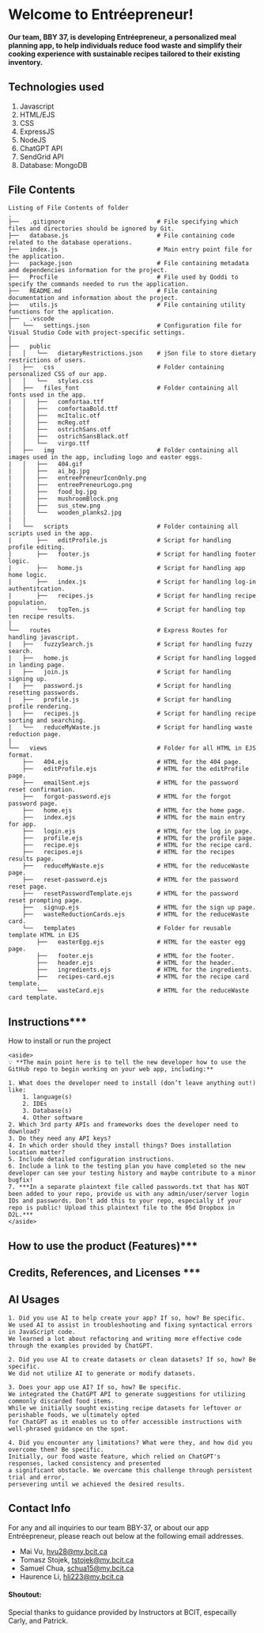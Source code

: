 # Welcome to Entréepreneur!
#### Our team, BBY 37, is developing Entréepreneur, a personalized meal planning app, to help individuals reduce food waste and simplify their cooking experience with sustainable recipes tailored to their existing inventory.
## Technologies used
1. Javascript
2. HTML/EJS
3. CSS
4. ExpressJS
5. NodeJS
6. ChatGPT API
7. SendGrid API
8. Database: MongoDB

## File Contents
    Listing of File Contents of folder
    .
    ├──   .gitignore                          # File specifying which files and directories should be ignored by Git.
    ├──   database.js                         # File containing code related to the database operations.
    ├──   index.js                            # Main entry point file for the application.
    ├──   package.json                        # File containing metadata and dependencies information for the project.
    ├──   Procfile                            # File used by Qoddi to specify the commands needed to run the application.
    ├──   README.md                           # File containing documentation and information about the project.
    ├──   utils.js                            # File containing utility functions for the application.
    ├──   .vscode
    │   └──   settings.json                   # Configuration file for Visual Studio Code with project-specific settings.
    │
    ├──   public
    |   │   └──   dietaryRestrictions.json    # jSon file to store dietary restrictions of users.
    │   ├──   css                             # Folder containing personalized CSS of our app.
    |   │   └──   styles.css
    │   ├──   files_font                      # Folder containing all fonts used in the app.
    |   │   ├──   comfortaa.ttf
    |   │   ├──   comfortaaBold.ttf
    |   │   ├──   mcItalic.otf
    |   │   ├──   mcReg.otf
    |   │   ├──   ostrichSans.otf
    |   │   ├──   ostrichSansBlack.otf
    |   │   └──   virgo.ttf
    │   ├──   img                             # Folder containing all images used in the app, including logo and easter eggs.
    |   │   ├──   404.gif
    |   │   ├──   ai_bg.jpg
    |   │   ├──   entreePreneurIconOnly.png
    |   │   ├──   entreePreneurLogo.png
    |   │   ├──   food_bg.jpg
    |   │   ├──   mushroomBlock.png
    |   │   ├──   sus_stew.png
    |   │   └──   wooden_planks2.jpg
    |   |       
    |   └──   scripts                         # Folder containing all scripts used in the app.
    |       ├──   editProfile.js              # Script for handling profile editing.
    |       ├──   footer.js                   # Script for handling footer logic.
    |       ├──   home.js                     # Script for handling app home logic.
    |       ├──   index.js                    # Script for handling log-in authentitcation.
    |       ├──   recipes.js                  # Script for handling recipe population.
    |       └──   topTen.js                   # Script for handling top ten recipe results.
    |           
    └──   routes                              # Express Routes for handling javascript.
    |   ├──   fuzzySearch.js                  # Script for handling fuzzy search.
    |   ├──   home.js                         # Script for handling logged in landing page.
    |   ├──   join.js                         # Script for handling signing up.
    |   ├──   password.js                     # Script for handling resetting passwords.
    |   ├──   profile.js                      # Script for handling profile rendering.
    |   ├──   recipes.js                      # Script for handling recipe sorting and searching.
    |   └──   reduceMyWaste.js                # Script for handling waste reduction page.
    |           
    └──   views                               # Folder for all HTML in EJS format.
        ├──   404.ejs                         # HTML for the 404 page.
        ├──   editProfile.ejs                 # HTML for the editProfile page.
        ├──   emailSent.ejs                   # HTML for the password reset confirmation.
        ├──   forgot-password.ejs             # HTML for the forgot password page.
        ├──   home.ejs                        # HTML for the home page.
        ├──   index.ejs                       # HTML for the main entry for app.
        ├──   login.ejs                       # HTML for the log in page.
        ├──   profile.ejs                     # HTML for the profile page.
        ├──   recipe.ejs                      # HTML for the recipe card.
        ├──   recipes.ejs                     # HTML for the recipes results page.
        ├──   reduceMyWaste.ejs               # HTML for the reduceWaste page.
        ├──   reset-password.ejs              # HTML for the password reset page.
        ├──   resetPasswordTemplate.ejs       # HTML for the password reset prompting page.
        ├──   signup.ejs                      # HTML for the sign up page.
        ├──   wasteReductionCards.ejs         # HTML for the reduceWaste card.
        └──   templates                       # Folder for reusable template HTML in EJS
            ├──   easterEgg.ejs               # HTML for the easter egg page.
            ├──   footer.ejs                  # HTML for the footer.
            ├──   header.ejs                  # HTML for the header.
            ├──   ingredients.ejs             # HTML for the ingredients.
            ├──   recipes-card.ejs            # HTML for the recipe card template.
            └──   wasteCard.ejs               # HTML for the reduceWaste card template.
 
 ## Instructions***
 How to install or run the project
    
    <aside>
    💡 **The main point here is to tell the new developer how to use the GitHub repo to begin working on your web app, including:**
    
    1. What does the developer need to install (don’t leave anything out!) like:
        1. language(s)
        2. IDEs
        3. Database(s)
        4. Other software
    2. Which 3rd party APIs and frameworks does the developer need to download?
    3. Do they need any API keys?
    4. In which order should they install things? Does installation location matter?
    5. Include detailed configuration instructions.
    6. Include a link to the testing plan you have completed so the new developer can see your testing history and maybe contribute to a minor bugfix!
    7. ***In a separate plaintext file called passwords.txt that has NOT been added to your repo, provide us with any admin/user/server login IDs and passwords. Don’t add this to your repo, especially if your repo is public! Upload this plaintext file to the 05d Dropbox in D2L.***
    </aside>
    
## How to use the product (Features)***

## Credits, References, and Licenses ***

## AI Usages
    1. Did you use AI to help create your app? If so, how? Be specific.
    We used AI to assist in troubleshooting and fixing syntactical errors in JavaScript code. 
    We learned a lot about refactoring and writing more effective code through the examples provided by ChatGPT.

    2. Did you use AI to create datasets or clean datasets? If so, how? Be specific.
    We did not utilize AI to generate or modify datasets.

    3. Does your app use AI? If so, how? Be specific.
    We integrated the ChatGPT API to generate suggestions for utilizing commonly discarded food items. 
    While we initially sought existing recipe datasets for leftover or perishable foods, we ultimately opted 
    for ChatGPT as it enables us to offer accessible instructions with well-phrased guidance on the spot.

    4. Did you encounter any limitations? What were they, and how did you overcome them? Be specific.
    Initially, our food waste feature, which relied on ChatGPT's responses, lacked consistency and presented 
    a significant obstacle. We overcame this challenge through persistent trial and error, 
    persevering until we achieved the desired results.

## Contact Info
For any and all inquiries to our team BBY-37, or about our app Entréepreneur, please reach out below at the following email addresses.
- Mai Vu,  hvu28@my.bcit.ca
- Tomasz Stojek, tstojek@my.bcit.ca
- Samuel Chua, schua15@my.bcit.ca
- Haurence Li, hli223@my.bcit.ca

#### Shoutout: 
Special thanks to guidance provided by Instructors at BCIT, especailly Carly, and Patrick.
